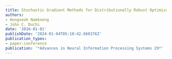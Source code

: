 ```yaml
---
title: Stochastic Gradient Methods for Distributionally Robust Optimization with $f$-divergences
authors:
- Hongseok Namkoong
- John C. Duchi
date: '2016-01-01'
publishDate: '2024-01-04T05:10:42.660376Z'
publication_types:
- paper-conference
publication: '*Advances in Neural Information Processing Systems 29*'
---
```

